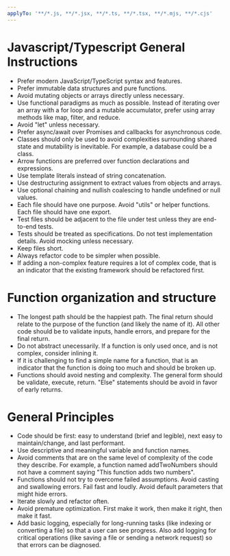 ```yaml
---
applyTo: '**/*.js, **/*.jsx, **/*.ts, **/*.tsx, **/*.mjs, **/*.cjs'
---
```

# Javascript/Typescript General Instructions
- Prefer modern JavaScript/TypeScript syntax and features.
- Prefer immutable data structures and pure functions.
- Avoid mutating objects or arrays directly unless necessary.
- Use functional paradigms as much as possible. Instead of iterating over an array with a for loop and a mutable accumulator, prefer using array methods like map, filter, and reduce.
- Avoid "let" unless necessary.
- Prefer async/await over Promises and callbacks for asynchronous code.
- Classes should only be used to avoid complexities surrounding shared state and mutability is inevitable. For example, a database could be a class.
- Arrow functions are preferred over function declarations and expressions.
- Use template literals instead of string concatenation.
- Use destructuring assignment to extract values from objects and arrays.
- Use optional chaining and nullish coalescing to handle undefined or null values.
- Each file should have one purpose. Avoid "utils" or helper functions. Each file should have one export.
- Test files should be adjacent to the file under test unless they are end-to-end tests.
- Tests should be treated as specifications. Do not test implementation details. Avoid mocking unless necessary.
- Keep files short.
- Always refactor code to be simpler when possible.
- If adding a non-complex feature requires a lot of complex code, that is an indicator that the existing framework should be refactored first.

# Function organization and structure
- The longest path should be the happiest path. The final return should relate to the purpose of the function (and likely the name of it). All other code should be to validate inputs, handle errors, and prepare for the final return.
- Do not abstract unecessarily. If a function is only used once, and is not complex, consider inlining it.
- If it is challenging to find a simple name for a function, that is an indicator that the function is doing too much and should be broken up.
- Functions should avoid nesting and complexity. The general form should be validate, execute, return. "Else" statements should be avoid in favor of early returns.


# General Principles
- Code should be first: easy to understand (brief and legible), next easy to maintain/change, and last performant.
- Use descriptive and meaningful variable and function names.
- Avoid comments that are on the same level of complexity of the code they describe. For example, a function named addTwoNumbers should not have a comment saying "This function adds two numbers".
- Functions should not try to overcome failed assumptions. Avoid casting and swallowing errors. Fail fast and loudly. Avoid default parameters that might hide errors.
- Iterate slowly and refactor often.
- Avoid premature optimization. First make it work, then make it right, then make it fast.
- Add basic logging, especially for long-running tasks (like indexing or converting a file) so that a user can see progress. Also add logging for critical operations (like saving a file or sending a network request) so that errors can be diagnosed.
